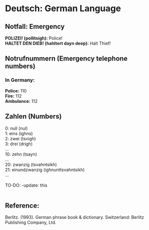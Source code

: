 # Deutsch: German Language
## Notfall: Emergency
<b>POLIZEI! (pollitsigh):</b> Police!<br/>
<b>HALTET DEN DIEB! (hahltert dayn deep):</b> Halt Thief!<br/>

## Notrufnummern (Emergency telephone numbers)
### In Germany: 
<b>Police:</b> 110<br/>
<b>Fire:</b> 112<br/>
<b>Ambulance:</b> 112<br/>

## Zahlen (Numbers)
0: null (nul)<br/>
1: eins (ighns)<br/>
2: zwei (tsvigh)<br/>
3: drei (drigh)<br/>
...<br/>
10: zehn (tsayn)<br/>
...<br/>
20: zwanzig (tsvahntsikh)<br/>
21: einundzwanzig (ighnunttsvahntsikh)<br/>
...<br/>
<br/>
TO-DO: -update: this<br/>
<br/>
## Reference:
Berlitz. (1993). German phrase book & dictionary. Switzerland: Berlitz Publishing Company, Ltd. 
